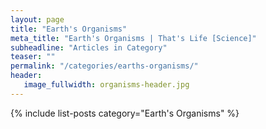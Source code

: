 ```yaml
---
layout: page
title: "Earth's Organisms"
meta_title: "Earth's Organisms | That's Life [Science]"
subheadline: "Articles in Category"
teaser: ""
permalink: "/categories/earths-organisms/"
header:
   image_fullwidth: organisms-header.jpg
---
```

{% include list-posts category="Earth's Organisms" %}
